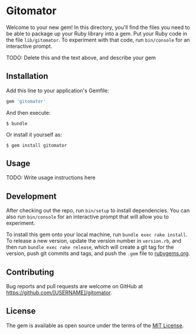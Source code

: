 # Gitomator

Welcome to your new gem! In this directory, you'll find the files you need to be able to package up your Ruby library into a gem. Put your Ruby code in the file `lib/gitomator`. To experiment with that code, run `bin/console` for an interactive prompt.

TODO: Delete this and the text above, and describe your gem

## Installation

Add this line to your application's Gemfile:

```ruby
gem 'gitomator'
```

And then execute:

    $ bundle

Or install it yourself as:

    $ gem install gitomator

## Usage

TODO: Write usage instructions here

## Development

After checking out the repo, run `bin/setup` to install dependencies. You can also run `bin/console` for an interactive prompt that will allow you to experiment.

To install this gem onto your local machine, run `bundle exec rake install`. To release a new version, update the version number in `version.rb`, and then run `bundle exec rake release`, which will create a git tag for the version, push git commits and tags, and push the `.gem` file to [rubygems.org](https://rubygems.org).

## Contributing

Bug reports and pull requests are welcome on GitHub at https://github.com/[USERNAME]/gitomator.


## License

The gem is available as open source under the terms of the [MIT License](http://opensource.org/licenses/MIT).

